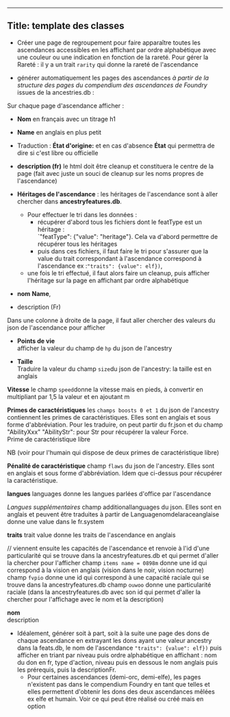 ----
Title: template des classes
---
- Créer une page de regroupement pour faire apparaître toutes les ascendances accessibles en les affichant par ordre alphabétique avec une couleur ou une indication en fonction de la rareté. Pour gérer la Rareté : il y a un trait `rarity` qui donne la rareté de l'ascendance

- générer automatiquement les pages des ascendances *à partir de la structure des pages du compendium des ascendances de Foundry* issues de la ancestries.db :

Sur chaque page d'ascendance afficher :
- **Nom** en français avec un titrage h1
- **Name** en anglais en plus petit
- Traduction : **État d'origine:** et en cas d'absence **État** qui permettra de dire si c'est libre ou officielle 

- **description (fr)** le html doit être cleanup et constituera le centre de la page (fait avec juste un souci de cleanup sur les noms propres de l'ascendance)

- **Héritages de l'ascendance** :
les héritages de l'ascendance sont à aller chercher dans **ancestryfeatures.db**.
    - Pour effectuer le tri dans les données :
       - récupérer d'abord tous les fichiers dont le featType est un héritage :  
       `"featType": {"value": "heritage"}. Cela va d'abord permettre de récupérer tous les héritages 
       - puis dans ces fichiers, il faut faire le tri pour s'assurer que la value du trait correspondant à l'ascendance correspond à l'ascendance ex :`"traits": {value": elf})`,
    - une fois le tri effectué, il faut alors faire un cleanup, puis afficher l'héritage sur la page en affichant par ordre alphabétique  

- **nom** **Name**, 
- description (Fr) 

Dans une colonne à droite de la page, il faut aller chercher des valeurs du json de l'ascendance pour afficher  
- **Points de vie**  
afficher la valeur du champ de `hp` du json de l'ancestry 
 
- **Taille**  
Traduire la valeur du champ `size`du json de l'ancestry: la taille est en anglais

**Vitesse**
le champ `speed`donne la vitesse mais en pieds, à convertir en multipliant par 1,5 la valeur et en ajoutant m

**Primes de caractéristiques**
les `champs boosts 0 et 1` du json de l'ancestry contiennent les primes de caractéristiques. Elles sont en anglais et sous forme d'abbréviation. Pour les traduire, on peut partir du fr.json et du champ "AbilityXxx" "AbilityStr": pour Str pour récupérer la valeur Force.  
Prime de caractéristique libre

NB (voir pour l'humain qui dispose de deux primes de caractéristique libre)

**Pénalité de caractéristique**
champ `flaws` du json de l'ancestry. Elles sont en anglais et sous forme d'abbréviation. Idem que ci-dessus pour récupérer la caractéristique. 

**langues** languages donne les langues parlées d'office par l'ascendance

*Langues supplémentaires* champ additionallanguages du json. Elles sont en anglais et peuvent être traduites à partir de Languagenomdelaraceanglaise donne une value dans le fr.system  

**traits**
trait value donne les traits de l'ascendance en anglais

// viennent ensuite les capacités de l'ascendance et renvoie à l'id d'une particularité qui se trouve dans la ancestryfeatures.db et qui permet d'aller la chercher pour l'afficher
champ `items name = 0898m` donne une id qui correspond à la vision en anglais (vision dans le noir, vision nocturne)
champ `fvpio` donne une id qui correspond à une capacité raciale qui se trouve dans la ancestryfeatures.db
champ `ouwoo` donne une particularité raciale (dans la ancestryfeatures.db avec son id qui permet d'aller la chercher pour l'affichage avec le nom et la description) 

**nom**  
description


    
- Idéalement, générer soit à part, soit à la suite une page des dons de chaque ascendance en extrayant les dons ayant une valeur ancestry dans la feats.db, le nom de l'ascendance `"traits": {value": elf})` puis afficher en triant par niveau puis ordre alphabétique en affichant : nom du don en fr, type d'action, niveau puis en dessous le nom anglais puis les prérequis, puis la descriptionFr. 
    - Pour certaines ascendances (demi-orc, demi-elfe), les pages n'existent pas dans le compendium Foundry en tant que telles et elles permettent d'obtenir les dons des deux ascendances mêlées ex elfe et humain. Voir ce qui peut être réalisé ou créé mais en option
